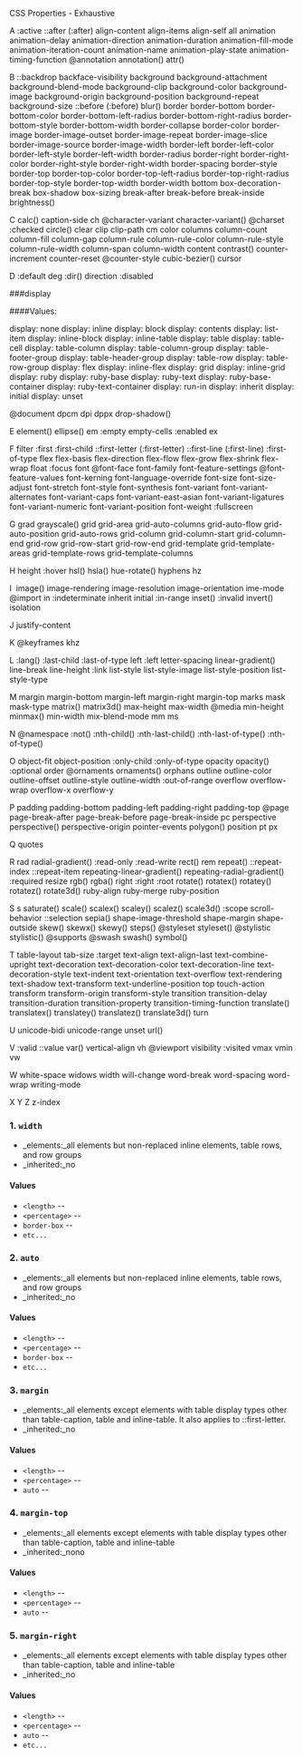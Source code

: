 CSS Properties - Exhaustive

A
:active
::after (:after)
align-content
align-items
align-self
all
<angle>
animation
animation-delay
animation-direction
animation-duration
animation-fill-mode
animation-iteration-count
animation-name
animation-play-state
animation-timing-function
@annotation
annotation()
attr()

B
::backdrop
backface-visibility
background
background-attachment
background-blend-mode
background-clip
background-color
background-image
background-origin
background-position
background-repeat
background-size
<basic-shape>
::before (:before)
<blend-mode>
blur()
border
border-bottom
border-bottom-color
border-bottom-left-radius
border-bottom-right-radius
border-bottom-style
border-bottom-width
border-collapse
border-color
border-image
border-image-outset
border-image-repeat
border-image-slice
border-image-source
border-image-width
border-left
border-left-color
border-left-style
border-left-width
border-radius
border-right
border-right-color
border-right-style
border-right-width
border-spacing
border-style
border-top
border-top-color
border-top-left-radius
border-top-right-radius
border-top-style
border-top-width
border-width
bottom
box-decoration-break
box-shadow
box-sizing
break-after
break-before
break-inside
brightness()

C
calc()
caption-side
ch
@character-variant
character-variant()
@charset
:checked
circle()
clear
clip
clip-path
cm
color
<color>
columns
column-count
column-fill
column-gap
column-rule
column-rule-color
column-rule-style
column-rule-width
column-span
column-width
content
contrast()
<counter>
counter-increment
counter-reset
@counter-style
cubic-bezier()
cursor
<custom-ident>

D
:default
deg
:dir()
direction
:disabled


###display

####Values:

display: none
display: inline
display: block
display: contents
display: list-item
display: inline-block
display: inline-table
display: table
display: table-cell
display: table-column
display: table-column-group
display: table-footer-group
display: table-header-group
display: table-row
display: table-row-group
display: flex
display: inline-flex
display: grid
display: inline-grid
display: ruby
display: ruby-base
display: ruby-text
display: ruby-base-container
display: ruby-text-container 
display: run-in
display: inherit
display: initial
display: unset



@document
dpcm
dpi
dppx
drop-shadow()

E
element()
ellipse()
em
:empty
empty-cells
:enabled
ex

F
filter
:first
:first-child
::first-letter (:first-letter)
::first-line (:first-line)
:first-of-type
flex
flex-basis
flex-direction
flex-flow
flex-grow
flex-shrink
flex-wrap
float
:focus
font
@font-face
font-family
font-feature-settings
@font-feature-values
font-kerning
font-language-override
font-size
font-size-adjust
font-stretch
font-style
font-synthesis
font-variant
font-variant-alternates
font-variant-caps
font-variant-east-asian
font-variant-ligatures
font-variant-numeric
font-variant-position
font-weight
<frequency>
:fullscreen

G
grad
<gradient>
grayscale()
grid
grid-area
grid-auto-columns
grid-auto-flow
grid-auto-position
grid-auto-rows
grid-column
grid-column-start
grid-column-end
grid-row
grid-row-start
grid-row-end
grid-template
grid-template-areas
grid-template-rows
grid-template-columns

H
height
:hover
hsl()
hsla()
hue-rotate()
hyphens
hz

I
<image>
image()
image-rendering
image-resolution
image-orientation
ime-mode
@import
in
:indeterminate
inherit
initial
:in-range
inset()
<integer>
:invalid
invert()
isolation

J
justify-content

K
@keyframes
khz

L
:lang()
:last-child
:last-of-type
left
:left
<length>
letter-spacing
linear-gradient()
line-break
line-height
:link
list-style
list-style-image
list-style-position
list-style-type

M
margin
margin-bottom
margin-left
margin-right
margin-top
marks
mask
mask-type
matrix()
matrix3d()
max-height
max-width
@media
min-height
minmax()
min-width
mix-blend-mode
mm
ms

N
@namespace
:not()
:nth-child()
:nth-last-child()
:nth-last-of-type()
:nth-of-type()
<number>

O
object-fit
object-position
:only-child
:only-of-type
opacity
opacity()
:optional
order
@ornaments
ornaments()
orphans
outline
outline-color
outline-offset
outline-style
outline-width
:out-of-range
overflow
overflow-wrap
overflow-x
overflow-y

P
padding
padding-bottom
padding-left
padding-right
padding-top
@page
page-break-after
page-break-before
page-break-inside
pc
<percentage>
perspective
perspective()
perspective-origin
pointer-events
polygon()
position
<position>
pt
px

Q
quotes

R
rad
radial-gradient()
<ratio>
:read-only
:read-write
rect()
rem
repeat()
::repeat-index
::repeat-item
repeating-linear-gradient()
repeating-radial-gradient()
:required
resize
<resolution>
rgb()
rgba()
right
:right
:root
rotate()
rotatex()
rotatey()
rotatez()
rotate3d()
ruby-align
ruby-merge
ruby-position

S
s
saturate()
scale()
scalex()
scaley()
scalez()
scale3d()
:scope
scroll-behavior
::selection
sepia()
<shape>
shape-image-threshold
shape-margin
shape-outside
skew()
skewx()
skewy()
steps()
<string>
@styleset
styleset()
@stylistic
stylistic()
@supports
@swash
swash()
symbol()

T
table-layout
tab-size
:target
text-align
text-align-last
text-combine-upright
text-decoration
text-decoration-color
text-decoration-line
text-decoration-style
text-indent
text-orientation
text-overflow
text-rendering
text-shadow
text-transform
text-underline-position
<time>
<timing-function>
top
touch-action
transform
transform-origin
transform-style
transition
transition-delay
transition-duration
transition-property
transition-timing-function
translate()
translatex()
translatey()
translatez()
translate3d()
turn

U
unicode-bidi
unicode-range
unset
<uri>
url()
<user-ident>

V
:valid
::value
var()
vertical-align
vh
@viewport
visibility
:visited
vmax
vmin
vw

W
white-space
widows
width
will-change
word-break
word-spacing
word-wrap
writing-mode

X Y Z
z-index



### 1. `width`
* _elements:_all elements but non-replaced inline elements, table rows, and row groups
* _inherited:_no

#### Values
* `<length>` --
* `<percentage>` --
* `border-box` --
* `etc...`

### 2. `auto`
* _elements:_all elements but non-replaced inline elements, table rows, and row groups
* _inherited:_no

#### Values
* `<length>` --
* `<percentage>` --
* `border-box` --
* `etc...`

### 3. `margin`
* _elements:_all elements except elements with table display types other than table-caption, table and inline-table. It also applies to ::first-letter.
* _inherited:_no

#### Values
* `<length>` --
* `<percentage>` --
* `auto` --

### 4. `margin-top`
* _elements:_all elements except elements with table display types other than table-caption, table and inline-table
* _inherited:_nono

#### Values
* `<length>` --
* `<percentage>` --
* `auto` --

### 5. `margin-right`
* _elements:_all elements except elements with table display types other than table-caption, table and inline-table
* _inherited:_no

#### Values
* `<length>` --
* `<percentage>` --
* `auto` --
* `etc...`


